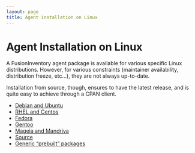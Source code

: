 ```yaml
---
layout: page
title: Agent installation on Linux
---
```


# Agent Installation on Linux

A FusionInventory agent package is available for various specific Linux
distributions. However, for various constraints (maintainer availability,
distribution freeze, etc...), they are not always up-to-date.

Installation from source, though, ensures to have the latest release, and is
quite easy to achieve through a CPAN client.

* [Debian and Ubuntu](/documentation/documentation/agent/installation/linux/deb.html)
* [RHEL and Centos](/documentation/documentation/agent/installation/linux/rhel.html)
* [Fedora](/documentation/documentation/agent/installation/linux/fedora.html)
* [Gentoo](/documentation/documentation/agent/installation/linux/gentoo.html)
* [Mageia and Mandriva](/documentation/documentation/agent/installation/linux/mageia.html)
* [Source](/documentation/documentation/agent/installation/source.html)
* [Generic “prebuilt” packages](/documentation/documentation/agent/installation/prebuilt.html)
